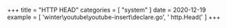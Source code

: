 +++
title = "HTTP HEAD"
categories = [ "system" ]
date = 2020-12-19
example = [
   'winter\youtube\youtube-insert\declare.go', ' http.Head('
]
+++
